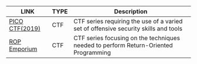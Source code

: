 | LINK | TYPE | Description | 
| ---- | ---- | ----------- |  
| [PICO CTF(2019)](https://github.com/jpowellroot/Pwnfolio/blob/master/Pico_CTF(2019)/readme.md#picoctf19) | CTF | CTF series requiring the use of a varied set of offensive security skills and tools |
| [ROP Emporium](https://github.com/jpowellroot/Pwnfolio/blob/master/ROP_Emporium/readme.md#ropemp) | CTF | CTF series focusing on the techniques needed to perform Return-Oriented Programming |
